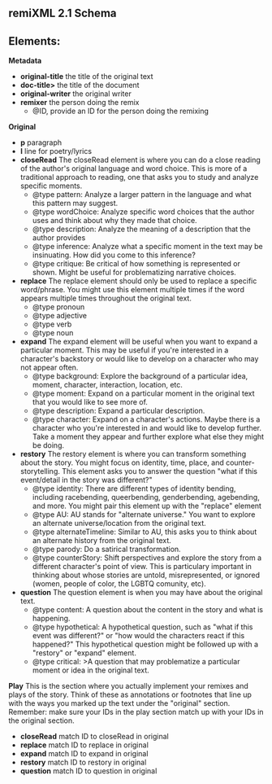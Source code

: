 ## remiXML 2.1 Schema

## Elements:

**Metadata**
- **original-title** the title of the original text
- **doc-title>** the title of the document
- **original-writer** the original writer
- **remixer** the person doing the remix
    - @ID, provide an ID for the person doing the remixing
  
**Original**
- **p** paragraph
- **l** line for poetry/lyrics
- **closeRead** The closeRead element is where you can do a close reading of the author's original language and word choice. This is more of a traditional approach to reading, one that asks you to study and analyze specific moments. 
  - @type pattern: Analyze a larger pattern in the language and what this pattern may suggest.
  - @type wordChoice: Analyze specific word choices that the author uses and think about why they made that choice.
  - @type description: Analyze the meaning of a description that the author provides
  - @type inference: Analyze what a specific moment in the text may be insinuating. How did you come to this inference?
  - @type critique: Be critical of how something is represented or shown. Might be useful for problematizing narrative choices.
- **replace** The replace element should only be used to replace a specific word/phrase. You might use this element multiple times if the word appears multiple times throughout the original text.
  - @type pronoun
  - @type adjective
  - @type verb
  - @type noun
- **expand** The expand element will be useful when you want to expand a particular moment. This may be useful if you're interested in a character's backstory or would like to develop on a character who may not appear often.
  - @type background: Explore the background of a particular idea, moment, character, interaction, location, etc.
  - @type moment: Expand on a particular moment in the original text that you would like to see more of.
  - @type description: Expand a particular description.
  - @type character: Expand on a character's actions. Maybe there is a character who you're interested in and would like to develop further. Take a moment they appear and further explore what else they might be doing.
- **restory** The restory element is where you can transform something about the story. You might focus on identity, time, place, and counter-storytelling. This element asks you to answer the question "what if this event/detail in the story was different?"
  - @type identity: There are different types of identity bending, including racebending, queerbending, genderbending, agebending, and more. You might pair this element up with the "replace" element
  - @type AU: AU stands for "alternate universe." You want to explore an alternate universe/location from the original text.
  - @type alternateTimeline: Similar to AU, this asks you to think about an alternate history from the original text.
  - @type parody: Do a satirical transformation.
  - @type counterStory: Shift perspectives and explore the story from a different character's point of view. This is particulary important in thinking about whose stories are untold, misrepresented, or ignored (women, people of color, the LGBTQ comunity, etc).
- **question** The question element is when you may have about the original text.
  - @type content: A question about the content in the story and what is happening.
  - @type hypothetical: A hypothetical question, such as "what if this event was different?" or "how would the characters react if this happened?" This hypothetical question might be followed up with a "restory" or "expand" element.
  - @type critical: >A question that may problematize a particular moment or idea in the original text.
  
**Play**
This is the section where you actually implement your remixes and plays of the story. Think of these as annotations or footnotes that line up with the ways you marked up the text under the "original" section. Remember: make sure your IDs in the play section match up with your IDs in the original section.
- **closeRead** match ID to closeRead in original
- **replace** match ID to replace in original
- **expand** match ID to expand in original
- **restory** match ID to restory in original
- **question** match ID to question in original
